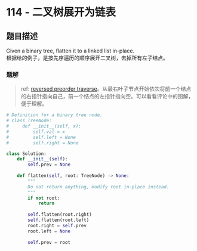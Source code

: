 # 114 - 二叉树展开为链表 

## 题目描述
Given a binary tree, flatten it to a linked list in-place.  
根据给的例子，是按先序遍历的顺序展开二叉树，去掉所有左子结点。


### 题解
> ref: [reversed preorder traverse](https://leetcode.com/problems/flatten-binary-tree-to-linked-list/discuss/36977/)。从最右叶子节点开始依次将前一个结点的右指针指向自己，前一个结点的左指针指向空。可以看看评论中的图解，便于理解。

```python
# Definition for a binary tree node.
# class TreeNode:
#     def __init__(self, x):
#         self.val = x
#         self.left = None
#         self.right = None

class Solution:
    def __init__(self):
        self.prev = None
        
    def flatten(self, root: TreeNode) -> None:
        """
        Do not return anything, modify root in-place instead.
        """
        if not root:
            return 
        
        self.flatten(root.right)
        self.flatten(root.left)
        root.right = self.prev
        root.left = None
        
        self.prev = root
        
```
